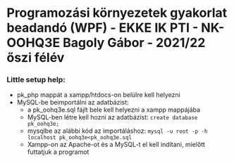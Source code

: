 # Programozási környezetek gyakorlat beadandó (WPF) - EKKE IK PTI - NK-OOHQ3E Bagoly Gábor - 2021/22 őszi félév

### Little setup help:

  - pk_php mappát a xampp/htdocs-on belülre kell helyezni
  - MySQL-be beimportálni az adatbázist:
      - a pk_oohq3e.sql fájlt bele kell helyezni a xampp mappájába
      - MySQL-ben létre kell hozni az adatbázist: ```create database pk_oohq3e;```   
      - mysqlbe az alábbi kód az importáláshoz: ```mysql -u root -p -h localhost pk_oohq3e<pk_oohq3e.sql```
      - Xampp-on az Apache-ot és a MySQL-t el kell indítani, mielőtt futtatjuk a programot
